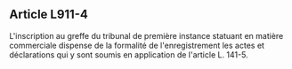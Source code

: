 Article L911-4
----
L'inscription au greffe du tribunal de première instance statuant en matière
commerciale dispense de la formalité de l'enregistrement les actes et
déclarations qui y sont soumis en application de l'article L. 141-5.
